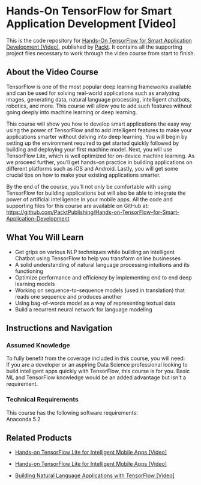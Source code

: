 # Hands-On TensorFlow for Smart Application Development [Video]
This is the code repository for [Hands-On TensorFlow for Smart Application Development [Video]](https://www.packtpub.com/application-development/hands-tensorflow-smart-application-development-video?utm_source=github&utm_medium=repository&utm_campaign=9781788998635), published by [Packt](https://www.packtpub.com/?utm_source=github). It contains all the supporting project files necessary to work through the video course from start to finish.
## About the Video Course
TensorFlow is one of the most popular deep learning frameworks available and can be used for solving real-world applications such as analyzing images, generating data, natural language processing, intelligent chatbots, robotics, and more. This course will allow you to add such features without going deeply into machine learning or deep learning.

This course will show you how to develop smart applications the easy way using the power of TensorFlow and to add intelligent features to make your applications smarter without delving into deep learning. You will begin by setting up the environment required to get started quickly followed by building and deploying your first machine model. Next, you will use TensorFlow Lite, which is well optimized for on-device machine learning. As we proceed further, you’ll get hands-on practice in building applications on different platforms such as iOS and Android. Lastly, you will get some crucial tips on how to make your existing applications smarter. 

By the end of the course, you’ll not only be comfortable with using TensorFlow for building applications but will also be able to integrate the power of artificial intelligence in your mobile apps. 
All the code and supporting files for this course are available on GitHub at: https://github.com/PacktPublishing/Hands-on-TensorFlow-for-Smart-Application-Development

<H2>What You Will Learn</H2>
<DIV class=book-info-will-learn-text>
<UL>
<LI>Get grips on various NLP techniques while building an intelligent Chatbot using TensorFlow to help you transform online businesses 
<LI>A solid understanding of natural language processing intuitions and its functioning 
<LI>Optimize performance and efficiency by implementing end to end deep learning models 
<LI>Working on sequence-to-sequence models (used in translation) that reads one sequence and produces another 
<LI>Using bag-of-words model as a way of representing textual data 
<LI>Build a recurrent neural network for language modeling </LI></UL></DIV>

## Instructions and Navigation
### Assumed Knowledge
To fully benefit from the coverage included in this course, you will need:<br/>
If you are a developer or an aspiring Data Science professional looking to build intelligent apps quickly with TensorFlow, this course is for you. Basic ML and TensorFlow knowledge would be an added advantage but isn't a requirement.
### Technical Requirements
This course has the following software requirements:<br/>
Anaconda 5.2

## Related Products
* [Hands-on TensorFlow Lite for Intelligent Mobile Apps [Video]](https://www.packtpub.com/application-development/hands-tensorflow-lite-intelligent-mobile-apps-video?utm_source=github&utm_medium=repository&utm_campaign=9781788990677)

* [Hands-on TensorFlow Lite for Intelligent Mobile Apps [Video]](https://www.packtpub.com/application-development/hands-tensorflow-lite-intelligent-mobile-apps-video?utm_source=github&utm_medium=repository&utm_campaign=9781788990677)

* [Building Natural Language Applications with TensorFlow [Video]](https://www.packtpub.com/application-development/building-natural-language-applications-tensorflow-video?utm_source=github&utm_medium=repository&utm_campaign=9781789539745)


